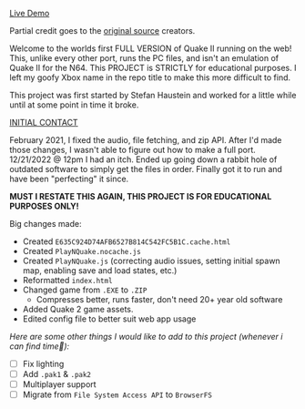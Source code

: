 [Live Demo](https://magnusware.vercel.app/index.html)

Partial credit goes to the [original source](https://github.com/stefanhaustein/quake2-playn-port) creators.

Welcome to the worlds first FULL VERSION of Quake II running on the web! This, unlike every other port, runs the PC files, and isn't an emulation of Quake II for the N64. This PROJECT is STRICTLY for educational purposes. I left my goofy Xbox name in the repo title to make this more difficult to find.

This project was first started by Stefan Haustein and worked for a little while until at some point in time it broke. 

[INITIAL CONTACT](https://groups.google.com/g/quake2-gwt-port/c/bfQMfbMc41k)

February 2021, I fixed the audio, file fetching, and zip API. After I'd made those changes, I wasn't able to figure out how to make a full port. 12/21/2022 @ 12pm I had an itch. Ended up going down a rabbit hole of outdated software to simply get the files in order. Finally got it to run and have been "perfecting" it since.

**MUST I RESTATE THIS AGAIN, THIS PROJECT IS FOR EDUCATIONAL PURPOSES ONLY!**

Big changes made:
- Created ```E635C924D74AFB6527B814C542FC5B1C.cache.html```
- Created ```PlayNQuake.nocache.js```
- Created ```PlayNQuake.js``` (correcting audio issues, setting initial spawn map, enabling save and load states, etc.)
- Reformatted ```index.html```
- Changed game from ```.EXE``` to ```.ZIP```
  - Compresses better, runs faster, don't need 20+ year old software
- Added Quake 2 game assets.
- Edited config file to better suit web app usage

*Here are some other things I would like to add to this project (whenever i can find time🗿):*
- [ ] Fix lighting
- [ ] Add ```.pak1``` & ```.pak2```
- [ ] Multiplayer support
- [ ] Migrate from ```File System Access API``` to ```BrowserFS```
